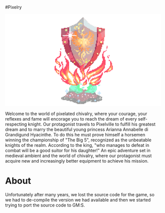 
#Pixelry

![Shield](/fenix-shield.png?raw=true "Pixelry")

Welcome to the world of pixelated chivalry, where your courage, your reflexes and fame will encorage you to reach the dream of every self-respecting knight. Our protagonist travels to Pixelville to fulfill his greatest dream and to marry the beautiful young princess Arianna Annabelle di Grandigund Hyacinthe. To do this he must prove himself a horsemen winning the championship of "The Big 5", recognized as the unbeatable knights of the realm. According to the king, "who manages to defeat in combat will be a good suitor for his daughter!" An epic adventure set in medieval ambient and the world of chivalry, where our protagonist must acquire new and increasingly better equipment to achieve his mission.


# About
Unfortunately after many years, we lost the source code for the game, so we had to de-compile the version we had available and then we started trying to port the source code to GM:S.